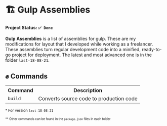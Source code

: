 # 🏗 Gulp Assemblies

#### Project Status: `✅ Done`

**Gulp Assemblies** is a list of assemblies for gulp. These are my modifications for layout that I developed while working as a freelancer. These assemblies turn regular development code into a minified, ready-to-go project for deployment. The latest and most advanced one is in the folder `last-18-08-21`.

## ✊ Commands

<table>
    <tr>
        <th>Command</th>
        <th>Description</th>
    </tr>
    <tr>
        <td><code>build</code></td>
        <td>Converts source code to production code</td>
    </tr>
</table>

<sub>\* For version `last-18-08-21`</sub>

<sub><sub>\*\* Other commands can be found in the `package.json` files in each folder</sub></sub>